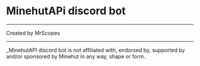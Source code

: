 # MinehutAPi discord bot
___
Created by MrScopes
___

_MinehutAPI discord bot is not affiliated with, endorsed by, supported by and/or sponsored by Minehut in any way, shape or form.
